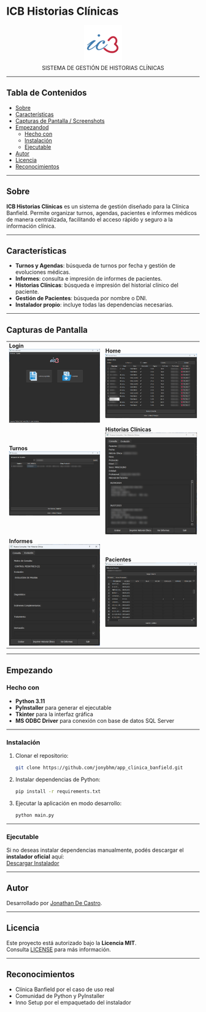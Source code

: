 # ICB Historias Clínicas

<div align="center">
  <img src="assets/logo/logo.png" alt="Logo" width="100" height="100">
</div>

<div align="center">
  SISTEMA DE GESTIÓN DE HISTORIAS CLÍNICAS
</div>

---

## Tabla de Contenidos

- [Sobre](#sobre--about)
- [Características](#características--features)
- [Capturas de Pantalla / Screenshots](#capturas-de-pantalla--screenshots)
- [Empezandod](#empezando--getting-started)
  - [Hecho con](#hecho-con--built-with)
  - [Instalación](#instalación--installation)
  - [Ejecutable](#ejecutable)
- [Autor](#autores-y-contribuyentes--authors--contributors)
- [Licencia](#licencia--license)
- [Reconocimientos](#reconocimientos--acknowledgments)

---

## Sobre
**ICB Historias Clínicas** es un sistema de gestión diseñado para la Clínica Banfield. Permite organizar turnos, agendas, pacientes e informes médicos de manera centralizada, facilitando el acceso rápido y seguro a la información clínica.

---

## Características

- **Turnos y Agendas**: búsqueda de turnos por fecha y gestión de evoluciones médicas.
- **Informes**: consulta e impresión de informes de pacientes.
- **Historias Clínicas**: búsqueda e impresión del historial clínico del paciente.
- **Gestión de Pacientes**: búsqueda por nombre o DNI.
- **Instalador propio**: incluye todas las dependencias necesarias.

---

## Capturas de Pantalla

<div align="center">
<table>
<tr>
  <td><b>Login</b><br><img src="assets/screenshots/menu_ppal.png" width="300"></td>
  <td><b>Home</b><br><img src="assets/screenshots/turnos.png" width="300"></td>
</tr>
<tr>
  <td><b>Turnos</b><br><img src="assets/screenshots/pacientes.png" width="300"></td>
  <td><b>Historias Clínicas</b><br><img src="assets/screenshots/historial.png" width="300"></td>
</tr>
<tr>
  <td><b>Informes</b><br><img src="assets/screenshots/evolucion.png" width="300"></td>
  <td><b>Pacientes</b><br><img src="assets/screenshots/permisos.png" width="300"></td>
</tr>
</table>
</div>

---

## Empezando

### Hecho con
- **Python 3.11**
- **PyInstaller** para generar el ejecutable
- **Tkinter** para la interfaz gráfica
- **MS ODBC Driver** para conexión con base de datos SQL Server

---

### Instalación
1. Clonar el repositorio:
   ```sh
   git clone https://github.com/jonybhm/app_clinica_banfield.git
   ```
2. Instalar dependencias de Python:
   ```sh
   pip install -r requirements.txt
   ```
3. Ejecutar la aplicación en modo desarrollo:
   ```sh
   python main.py
   ```

---

### Ejecutable
Si no deseas instalar dependencias manualmente, podés descargar el **instalador oficial** aquí:  
[Descargar Instalador](https://github.com/jonybhm/app_clinica_banfield/releases/latest/download/HistoriaClinicaSetup.exe)

---

## Autor
Desarrollado por [Jonathan De Castro](https://github.com/jonybhm).  

---

## Licencia
Este proyecto está autorizado bajo la **Licencia MIT**.  
Consulta [LICENSE](LICENSE) para más información.

---

## Reconocimientos
- Clínica Banfield por el caso de uso real  
- Comunidad de Python y PyInstaller  
- Inno Setup por el empaquetado del instalador